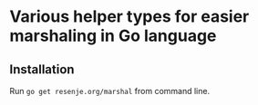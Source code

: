 # Various helper types for easier marshaling in Go language

## Installation

Run `go get resenje.org/marshal` from command line.
